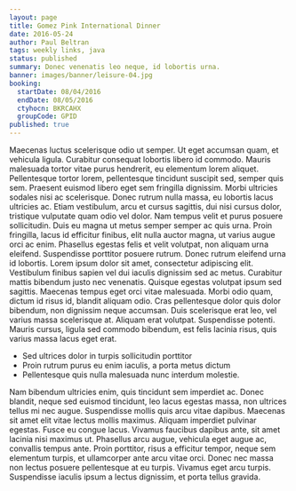 ```yaml
---
layout: page
title: Gomez Pink International Dinner
date: 2016-05-24
author: Paul Beltran
tags: weekly links, java
status: published
summary: Donec venenatis leo neque, id lobortis urna.
banner: images/banner/leisure-04.jpg
booking:
  startDate: 08/04/2016
  endDate: 08/05/2016
  ctyhocn: BKRCAHX
  groupCode: GPID
published: true
---
```

Maecenas luctus scelerisque odio ut semper. Ut eget accumsan quam, et vehicula ligula. Curabitur consequat lobortis libero id commodo. Mauris malesuada tortor vitae purus hendrerit, eu elementum lorem aliquet. Pellentesque tortor lorem, pellentesque tincidunt suscipit sed, semper quis sem. Praesent euismod libero eget sem fringilla dignissim. Morbi ultricies sodales nisi ac scelerisque. Donec rutrum nulla massa, eu lobortis lacus ultricies ac. Etiam vestibulum, arcu et cursus sagittis, dui nisi cursus dolor, tristique vulputate quam odio vel dolor. Nam tempus velit et purus posuere sollicitudin. Duis eu magna ut metus semper semper ac quis urna. Proin fringilla, lacus id efficitur finibus, elit nulla auctor magna, ut varius augue orci ac enim. Phasellus egestas felis et velit volutpat, non aliquam urna eleifend.
Suspendisse porttitor posuere rutrum. Donec rutrum eleifend urna id lobortis. Lorem ipsum dolor sit amet, consectetur adipiscing elit. Vestibulum finibus sapien vel dui iaculis dignissim sed ac metus. Curabitur mattis bibendum justo nec venenatis. Quisque egestas volutpat ipsum sed sagittis. Maecenas tempus eget orci vitae malesuada. Morbi odio quam, dictum id risus id, blandit aliquam odio. Cras pellentesque dolor quis dolor bibendum, non dignissim neque accumsan. Duis scelerisque erat leo, vel varius massa scelerisque at. Aliquam erat volutpat. Suspendisse potenti. Mauris cursus, ligula sed commodo bibendum, est felis lacinia risus, quis varius massa lacus eget erat.

* Sed ultrices dolor in turpis sollicitudin porttitor
* Proin rutrum purus eu enim iaculis, a porta metus dictum
* Pellentesque quis nulla malesuada nunc interdum molestie.

Nam bibendum ultricies enim, quis tincidunt sem imperdiet ac. Donec blandit, neque sed euismod tincidunt, leo lacus egestas massa, non ultrices tellus mi nec augue. Suspendisse mollis quis arcu vitae dapibus. Maecenas sit amet elit vitae lectus mollis maximus. Aliquam imperdiet pulvinar egestas. Fusce eu congue lacus. Vivamus faucibus dapibus ante, sit amet lacinia nisi maximus ut. Phasellus arcu augue, vehicula eget augue ac, convallis tempus ante. Proin porttitor, risus a efficitur tempor, neque sem elementum turpis, et ullamcorper ante arcu vitae orci. Donec nec massa non lectus posuere pellentesque at eu turpis. Vivamus eget arcu turpis. Suspendisse iaculis ipsum a lectus dignissim, et porta tellus gravida.
